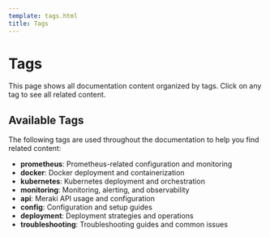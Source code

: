 ```yaml
---
template: tags.html
title: Tags
---
```


# Tags

This page shows all documentation content organized by tags. Click on any tag to see all related content.

## Available Tags

The following tags are used throughout the documentation to help you find related content:

- **prometheus**: Prometheus-related configuration and monitoring
- **docker**: Docker deployment and containerization
- **kubernetes**: Kubernetes deployment and orchestration
- **monitoring**: Monitoring, alerting, and observability
- **api**: Meraki API usage and configuration
- **config**: Configuration and setup guides
- **deployment**: Deployment strategies and operations
- **troubleshooting**: Troubleshooting guides and common issues
